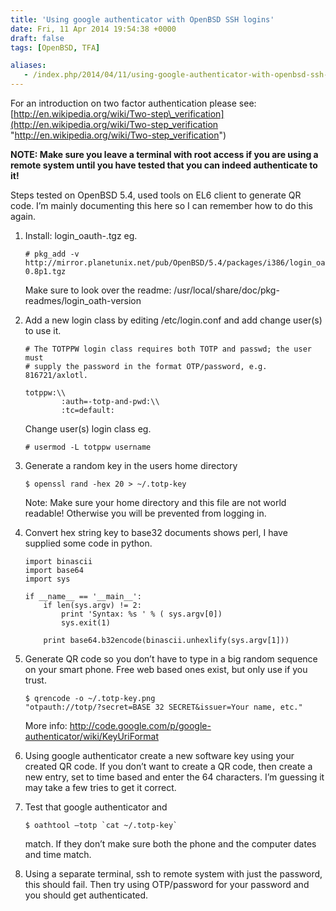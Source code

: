 ```yaml
---
title: 'Using google authenticator with OpenBSD SSH logins'
date: Fri, 11 Apr 2014 19:54:38 +0000
draft: false
tags: [OpenBSD, TFA]

aliases:
   - /index.php/2014/04/11/using-google-authenticator-with-openbsd-ssh-logins/
---
```


For an introduction on two factor authentication please see: 
[http://en.wikipedia.org/wiki/Two-step\_verification](http://en.wikipedia.org/wiki/Two-step_verification "http://en.wikipedia.org/wiki/Two-step_verification") 

**NOTE: Make sure you leave a terminal with root access if you are using a 
remote system until you have tested that you can indeed authenticate to it!** 

Steps tested on OpenBSD 5.4, used tools on EL6 client to generate QR code. 
I’m mainly documenting this here so I can remember how to do this again. 

1. Install: login\_oauth-.tgz eg.

    ```
    # pkg_add -v http://mirror.planetunix.net/pub/OpenBSD/5.4/packages/i386/login_oath-0.8p1.tgz
    ```
    
    Make sure to look over the readme: /usr/local/share/doc/pkg-readmes/login_oath-version 

2. Add a new login class by editing /etc/login.conf and add change user(s) to use it.

    ```
    # The TOTPPW login class requires both TOTP and passwd; the user must
    # supply the password in the format OTP/password, e.g. 816721/axlotl.
    
    totppw:\\
            :auth=-totp-and-pwd:\\
            :tc=default:
    
    ```
    Change user(s) login class eg.
    
    ```
    # usermod -L totppw username
    ```

3. Generate a random key in the users home directory

    ```
    $ openssl rand -hex 20 > ~/.totp-key
    ```

    Note: Make sure your home directory and this file are not world readable! 
    Otherwise you will be prevented from logging in. 

4. Convert hex string key to base32 documents shows perl, I have supplied some 
code in python.

    ```
    import binascii
    import base64
    import sys
    
    if __name__ == '__main__':
        if len(sys.argv) != 2:
            print 'Syntax: %s ' % ( sys.argv[0])
            sys.exit(1)
    
        print base64.b32encode(binascii.unhexlify(sys.argv[1]))
    
    ```

5. Generate QR code so you don’t have to type in a big random sequence on your 
smart phone. Free web based ones exist, but only use if you trust.

    ```
    $ qrencode -o ~/.totp-key.png 
    "otpauth://totp/?secret=BASE 32 SECRET&issuer=Your name, etc." 
    ```

    More info: http://code.google.com/p/google-authenticator/wiki/KeyUriFormat 

6. Using google authenticator create a new software key using your created 
QR code. If you don’t want to create a QR code, then create a new entry, 
set to time based and enter the 64 characters. I’m guessing it may take a 
few tries to get it correct. 

7. Test that google authenticator and 
    ```
    $ oathtool –totp `cat ~/.totp-key`
    ```
    match. If they don’t make sure both the phone and the computer dates and 
    time match. 

8. Using a separate terminal, ssh to remote system with just the password, 
this should fail. Then try using OTP/password for your password and you 
should get authenticated.